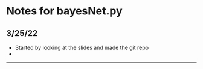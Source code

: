 <!-- Author: Malik Siguenza -->
<!-- created: 3/25/22 -->

# Notes for bayesNet.py


## 3/25/22

+ Started by looking at the slides and made the git repo
+

---